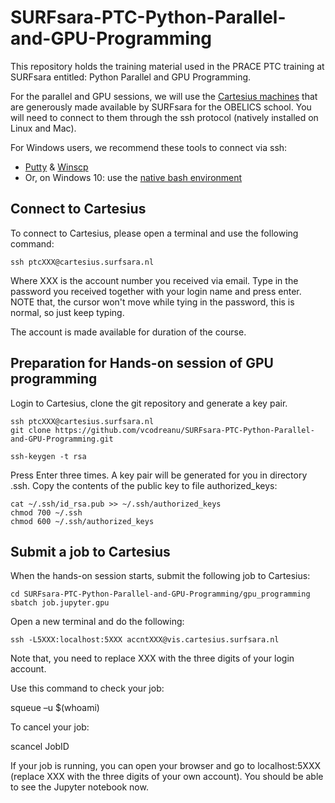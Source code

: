 # SURFsara-PTC-Python-Parallel-and-GPU-Programming

This repository holds the training material used in the PRACE PTC training at SURFsara entitled: Python Parallel and GPU Programming.

For the parallel and GPU sessions, we will use the [Cartesius machines](https://userinfo.surfsara.nl/systems/cartesius) that are generously made available by SURFsara for the OBELICS school. You will need to connect to them through the ssh protocol (natively installed on Linux and Mac).

For Windows users, we recommend these tools to connect via ssh:
- [Putty](http://www.putty.org/) & [Winscp](https://winscp.net)
- Or, on Windows 10: use the [native bash environment](https://msdn.microsoft.com/en-us/commandline/wsl/install_guide)

## Connect to Cartesius

To connect to Cartesius, please open a terminal and use the following command:

    ssh ptcXXX@cartesius.surfsara.nl

Where XXX is the account number you received via email. Type in the password you received together with your login name and press enter.
NOTE that, the cursor won't move while tying in the password, this is normal, so just keep typing.

The account is made available for duration of the course. 

## Preparation for Hands-on session of GPU programming

Login to Cartesius, clone the git repository and generate a key pair.

    ssh ptcXXX@cartesius.surfsara.nl
    git clone https://github.com/vcodreanu/SURFsara-PTC-Python-Parallel-and-GPU-Programming.git
    
    ssh-keygen -t rsa

Press Enter three times. A key pair will be generated for you in directory .ssh. Copy the contents of the public key to file authorized_keys:

    cat ~/.ssh/id_rsa.pub >> ~/.ssh/authorized_keys
    chmod 700 ~/.ssh
    chmod 600 ~/.ssh/authorized_keys

## Submit a job to Cartesius
When the hands-on session starts, submit the following job to Cartesius:

    cd SURFsara-PTC-Python-Parallel-and-GPU-Programming/gpu_programming
    sbatch job.jupyter.gpu

Open a new terminal and do the following:

    ssh -L5XXX:localhost:5XXX accntXXX@vis.cartesius.surfsara.nl

Note that, you need to replace XXX with the three digits of your login account.
   
Use this command to check your job:

   squeue –u $(whoami)
   
To cancel your job:

   scancel JobID
   
If your job is running, you can open your browser and go to localhost:5XXX (replace XXX with the three digits of your own account). You should be able to see the Jupyter notebook now.
